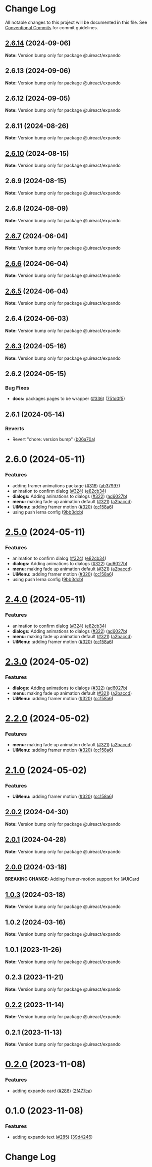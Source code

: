 # Change Log

All notable changes to this project will be documented in this file.
See [Conventional Commits](https://conventionalcommits.org) for commit guidelines.

## [2.6.14](https://github.com/inavac182/uireact/compare/@uireact/expando@2.6.13...@uireact/expando@2.6.14) (2024-09-06)

**Note:** Version bump only for package @uireact/expando





## 2.6.13 (2024-09-06)

**Note:** Version bump only for package @uireact/expando





## 2.6.12 (2024-09-05)

**Note:** Version bump only for package @uireact/expando





## 2.6.11 (2024-08-26)

**Note:** Version bump only for package @uireact/expando





## [2.6.10](https://github.com/inavac182/uireact/compare/@uireact/expando@2.6.9...@uireact/expando@2.6.10) (2024-08-15)

**Note:** Version bump only for package @uireact/expando





## 2.6.9 (2024-08-15)

**Note:** Version bump only for package @uireact/expando





## 2.6.8 (2024-08-09)

**Note:** Version bump only for package @uireact/expando





## [2.6.7](https://github.com/inavac182/uireact/compare/@uireact/expando@2.6.6...@uireact/expando@2.6.7) (2024-06-04)

**Note:** Version bump only for package @uireact/expando





## [2.6.6](https://github.com/inavac182/uireact/compare/@uireact/expando@2.6.5...@uireact/expando@2.6.6) (2024-06-04)

**Note:** Version bump only for package @uireact/expando





## [2.6.5](https://github.com/inavac182/uireact/compare/@uireact/expando@2.6.4...@uireact/expando@2.6.5) (2024-06-04)

**Note:** Version bump only for package @uireact/expando





## 2.6.4 (2024-06-03)

**Note:** Version bump only for package @uireact/expando





## [2.6.3](https://github.com/inavac182/uireact/compare/@uireact/expando@2.6.2...@uireact/expando@2.6.3) (2024-05-16)

**Note:** Version bump only for package @uireact/expando





## 2.6.2 (2024-05-15)


### Bug Fixes

* **docs:** packages pages to be wrapper ([#336](https://github.com/inavac182/uireact/issues/336)) ([751d0f5](https://github.com/inavac182/uireact/commit/751d0f544050ac090dafb11a062c21ab7275e2f3))





## 2.6.1 (2024-05-14)


### Reverts

* Revert "chore: version bump" ([b06a70a](https://github.com/inavac182/uireact/commit/b06a70ae3e4a32a478c20a9f1e3325ebbf82886f))





# 2.6.0 (2024-05-11)


### Features

* adding framer animations package ([#318](https://github.com/inavac182/uireact/issues/318)) ([ab37997](https://github.com/inavac182/uireact/commit/ab379979e0b18c075bc43e0a89d24a9aaa247370))
* animation to confirm dialog ([#324](https://github.com/inavac182/uireact/issues/324)) ([e82cb34](https://github.com/inavac182/uireact/commit/e82cb34168dd9314502947bc2505e1495413905a))
* **dialogs:** Adding animations to dialogs  ([#322](https://github.com/inavac182/uireact/issues/322)) ([ad6027b](https://github.com/inavac182/uireact/commit/ad6027bc27258018f77457a8ef404f39486e409e))
* **menu:** making fade up animation default ([#321](https://github.com/inavac182/uireact/issues/321)) ([a2baccd](https://github.com/inavac182/uireact/commit/a2baccdb382937ac21ab018569dd883b3e060593))
* **UiMenu:** :adding framer motion ([#320](https://github.com/inavac182/uireact/issues/320)) ([cc158a6](https://github.com/inavac182/uireact/commit/cc158a6741aee5fd6ab4320989b0b80c6618021d))
* using push lerna config ([9bb3dcb](https://github.com/inavac182/uireact/commit/9bb3dcb5c8829386d55fe2c2b788f6d83a64241d))





# [2.5.0](https://github.com/inavac182/uireact/compare/@uireact/expando@2.0.0...@uireact/expando@2.5.0) (2024-05-11)


### Features

* animation to confirm dialog ([#324](https://github.com/inavac182/uireact/issues/324)) ([e82cb34](https://github.com/inavac182/uireact/commit/e82cb34168dd9314502947bc2505e1495413905a))
* **dialogs:** Adding animations to dialogs  ([#322](https://github.com/inavac182/uireact/issues/322)) ([ad6027b](https://github.com/inavac182/uireact/commit/ad6027bc27258018f77457a8ef404f39486e409e))
* **menu:** making fade up animation default ([#321](https://github.com/inavac182/uireact/issues/321)) ([a2baccd](https://github.com/inavac182/uireact/commit/a2baccdb382937ac21ab018569dd883b3e060593))
* **UiMenu:** :adding framer motion ([#320](https://github.com/inavac182/uireact/issues/320)) ([cc158a6](https://github.com/inavac182/uireact/commit/cc158a6741aee5fd6ab4320989b0b80c6618021d))
* using push lerna config ([9bb3dcb](https://github.com/inavac182/uireact/commit/9bb3dcb5c8829386d55fe2c2b788f6d83a64241d))





# [2.4.0](https://github.com/inavac182/uireact/compare/@uireact/expando@2.0.0...@uireact/expando@2.4.0) (2024-05-11)


### Features

* animation to confirm dialog ([#324](https://github.com/inavac182/uireact/issues/324)) ([e82cb34](https://github.com/inavac182/uireact/commit/e82cb34168dd9314502947bc2505e1495413905a))
* **dialogs:** Adding animations to dialogs  ([#322](https://github.com/inavac182/uireact/issues/322)) ([ad6027b](https://github.com/inavac182/uireact/commit/ad6027bc27258018f77457a8ef404f39486e409e))
* **menu:** making fade up animation default ([#321](https://github.com/inavac182/uireact/issues/321)) ([a2baccd](https://github.com/inavac182/uireact/commit/a2baccdb382937ac21ab018569dd883b3e060593))
* **UiMenu:** :adding framer motion ([#320](https://github.com/inavac182/uireact/issues/320)) ([cc158a6](https://github.com/inavac182/uireact/commit/cc158a6741aee5fd6ab4320989b0b80c6618021d))





# [2.3.0](https://github.com/inavac182/uireact/compare/@uireact/expando@2.0.0...@uireact/expando@2.3.0) (2024-05-02)


### Features

* **dialogs:** Adding animations to dialogs  ([#322](https://github.com/inavac182/uireact/issues/322)) ([ad6027b](https://github.com/inavac182/uireact/commit/ad6027bc27258018f77457a8ef404f39486e409e))
* **menu:** making fade up animation default ([#321](https://github.com/inavac182/uireact/issues/321)) ([a2baccd](https://github.com/inavac182/uireact/commit/a2baccdb382937ac21ab018569dd883b3e060593))
* **UiMenu:** :adding framer motion ([#320](https://github.com/inavac182/uireact/issues/320)) ([cc158a6](https://github.com/inavac182/uireact/commit/cc158a6741aee5fd6ab4320989b0b80c6618021d))





# [2.2.0](https://github.com/inavac182/uireact/compare/@uireact/expando@2.0.0...@uireact/expando@2.2.0) (2024-05-02)


### Features

* **menu:** making fade up animation default ([#321](https://github.com/inavac182/uireact/issues/321)) ([a2baccd](https://github.com/inavac182/uireact/commit/a2baccdb382937ac21ab018569dd883b3e060593))
* **UiMenu:** :adding framer motion ([#320](https://github.com/inavac182/uireact/issues/320)) ([cc158a6](https://github.com/inavac182/uireact/commit/cc158a6741aee5fd6ab4320989b0b80c6618021d))





# [2.1.0](https://github.com/inavac182/uireact/compare/@uireact/expando@2.0.0...@uireact/expando@2.1.0) (2024-05-02)


### Features

* **UiMenu:** :adding framer motion ([#320](https://github.com/inavac182/uireact/issues/320)) ([cc158a6](https://github.com/inavac182/uireact/commit/cc158a6741aee5fd6ab4320989b0b80c6618021d))





## [2.0.2](https://github.com/inavac182/uireact/compare/@uireact/expando@2.0.0...@uireact/expando@2.0.2) (2024-04-30)

**Note:** Version bump only for package @uireact/expando





## [2.0.1](https://github.com/inavac182/uireact/compare/@uireact/expando@2.0.0...@uireact/expando@2.0.1) (2024-04-28)

**Note:** Version bump only for package @uireact/expando





## [2.0.0](https://github.com/inavac182/uireact/compare/@uireact/expando@1.0.3...@uireact/expando@2.0.0) (2024-03-18)

**BREAKING CHANGE:** Adding framer-motion support for @UiCard






## [1.0.3](https://github.com/inavac182/uireact/compare/@uireact/expando@1.0.2...@uireact/expando@1.0.3) (2024-03-18)

**Note:** Version bump only for package @uireact/expando





## 1.0.2 (2024-03-16)

**Note:** Version bump only for package @uireact/expando





## 1.0.1 (2023-11-26)

**Note:** Version bump only for package @uireact/expando





## 0.2.3 (2023-11-21)

**Note:** Version bump only for package @uireact/expando





## [0.2.2](https://github.com/inavac182/ui-react/compare/@uireact/expando@0.2.1...@uireact/expando@0.2.2) (2023-11-14)

**Note:** Version bump only for package @uireact/expando





## 0.2.1 (2023-11-13)

**Note:** Version bump only for package @uireact/expando





# [0.2.0](https://github.com/inavac182/ui-react/compare/@uireact/expando@0.1.0...@uireact/expando@0.2.0) (2023-11-08)


### Features

* adding expando card ([#286](https://github.com/inavac182/ui-react/issues/286)) ([2f477ca](https://github.com/inavac182/ui-react/commit/2f477ca5e492c8d4891e4728b5c5d633d83d0b78))





# 0.1.0 (2023-11-08)


### Features

* adding expando text ([#285](https://github.com/inavac182/ui-react/issues/285)) ([39d4246](https://github.com/inavac182/ui-react/commit/39d42461e8d3bbf90f40135828af5cd7f14e34d9))





# Change Log
